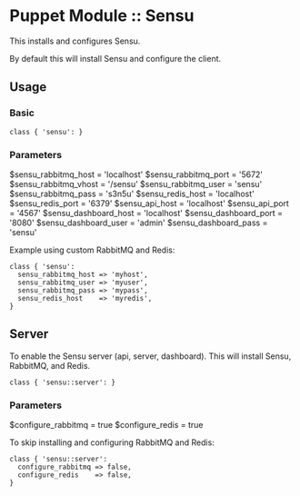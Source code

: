 # Puppet Module :: Sensu

This installs and configures Sensu.

By default this will install Sensu and configure the client.

## Usage

### Basic

`class { 'sensu': }`

### Parameters

  $sensu_rabbitmq_host = 'localhost'
  $sensu_rabbitmq_port = '5672'
  $sensu_rabbitmq_vhost = '/sensu'
  $sensu_rabbitmq_user = 'sensu'
  $sensu_rabbitmq_pass = 's3n5u'
  $sensu_redis_host = 'localhost'
  $sensu_redis_port = '6379'
  $sensu_api_host = 'localhost'
  $sensu_api_port = '4567'
  $sensu_dashboard_host = 'localhost'
  $sensu_dashboard_port = '8080'
  $sensu_dashboard_user = 'admin'
  $sensu_dashboard_pass = 'sensu'

Example using custom RabbitMQ and Redis:

```
class { 'sensu':
  sensu_rabbitmq_host => 'myhost',
  sensu_rabbitmq_user => 'myuser',
  sensu_rabbitmq_pass => 'mypass',
  sensu_redis_host    => 'myredis',
}
```
## Server

To enable the Sensu server (api, server, dashboard).  This will install Sensu, RabbitMQ, and Redis.

`class { 'sensu::server': }`

### Parameters

  $configure_rabbitmq = true
  $configure_redis = true

  To skip installing and configuring RabbitMQ and Redis:

```
class { 'sensu::server':
  configure_rabbitmq => false,
  configure_redis    => false,
}
```
